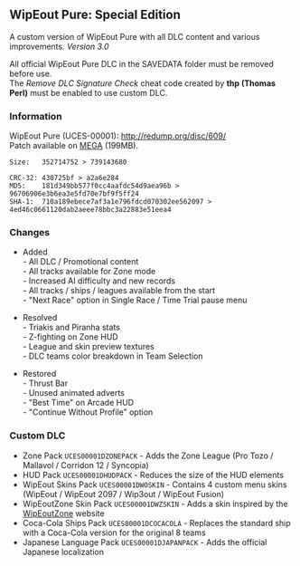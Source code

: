 ## WipEout Pure: Special Edition
A custom version of WipEout Pure with all DLC content and various improvements. *Version 3.0*

All official WipEout Pure DLC in the SAVEDATA folder must be removed before use.  
The *Remove DLC Signature Check* cheat code created by **thp (Thomas Perl)** must be enabled to use custom DLC.

### Information
WipEout Pure (UCES-00001): http://redump.org/disc/609/  
Patch available on [MEGA](https://mega.nz/folder/tFJ1FCrK#q7W0ceU6nviH7BacLff_EA) (199MB).

```
Size:   352714752 > 739143680

CRC-32: 430725bf > a2a6e284
MD5:    181d349bb577f0cc4aafdc54d9aea96b > 96706906e3b6ea3e5fd70e7bf9f5ff24
SHA-1:  710a189ebece7af3a1e796fdcd070302ee562097 > 4ed46c0661120dab2aeee78bbc3a22883e51eea4
```

### Changes
- Added  
*-* All DLC / Promotional content  
*-* All tracks available for Zone mode  
*-* Increased AI difficulty and new records  
*-* All tracks / ships / leagues available from the start  
*-* "Next Race" option in Single Race / Time Trial pause menu

- Resolved  
*-* Triakis and Piranha stats  
*-* Z-fighting on Zone HUD  
*-* League and skin preview textures  
*-* DLC teams color breakdown in Team Selection

- Restored  
*-* Thrust Bar  
*-* Unused animated adverts  
*-* "Best Time" on Arcade HUD  
*-* "Continue Without Profile" option

### Custom DLC
- Zone Pack `UCES00001DZONEPACK` - Adds the Zone League (Pro Tozo / Mallavol / Corridon 12 / Syncopia)
- HUD Pack `UCES00001DHUDPACK` - Reduces the size of the HUD elements
- WipEout Skins Pack `UCES00001DWOSKIN` - Contains 4 custom menu skins (WipEout / WipEout 2097 / Wip3out / WipEout Fusion)
- WipEoutZone Skin Pack `UCES00001DWZSKIN` - Adds a skin inspired by the [WipEoutZone](https://www.wipeoutzone.com/forum/showthread.php?2809-WipeoutZonE-Skin) website
- Coca-Cola Ships Pack `UCES00001DCOCACOLA` - Replaces the standard ship with a Coca-Cola version for the original 8 teams
- Japanese Language Pack `UCES00001DJAPANPACK` - Adds the official Japanese localization
